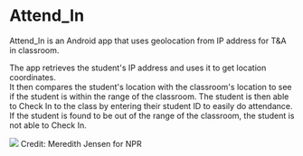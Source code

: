 # Attend_In
Attend_In is an Android app that uses geolocation from IP address for T&amp;A in classroom.

The app retrieves the student's IP address and uses it to get location coordinates.  
It then compares the student's location with the classroom's location to see if the student is within the range of the classroom. 
The student is then able to Check In to the class by entering their student ID to easily do attendance.  
If the student is found to be out of the range of the classroom, the student is not able to Check In. 

![](https://github.com/amyjun29/Attend_In/blob/master/attendancepic.gif)
Credit: Meredith Jensen for NPR
